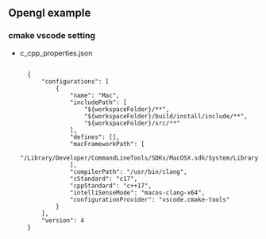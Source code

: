 ## Opengl example 

### cmake vscode setting
- c_cpp_properties.json

    <pre><code>
    {
        "configurations": [
            {
                "name": "Mac",
                "includePath": [
                    "${workspaceFolder}/**",
                    "${workspaceFolder}/build/install/include/**",
                    "${workspaceFolder}/src/**"
                ],
                "defines": [],
                "macFrameworkPath": [
                    "/Library/Developer/CommandLineTools/SDKs/MacOSX.sdk/System/Library/Frameworks"
                ],
                "compilerPath": "/usr/bin/clang",
                "cStandard": "c17",
                "cppStandard": "c++17",
                "intelliSenseMode": "macos-clang-x64",
                "configurationProvider": "vscode.cmake-tools"
            }
        ],
        "version": 4
    }
    </code></pre>
